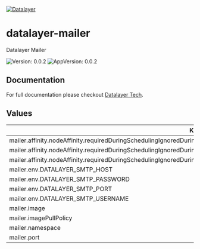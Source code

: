 [![Datalayer](https://assets.datalayer.tech/datalayer-25.svg)](https://datalayer.io)

# datalayer-mailer

Datalayer Mailer

![Version: 0.0.2](https://img.shields.io/badge/Version-0.0.2-informational?style=flat-square) ![AppVersion: 0.0.2](https://img.shields.io/badge/AppVersion-0.0.2-informational?style=flat-square)

## Documentation

For full documentation please checkout [Datalayer Tech](https://datalayer.tech).

## Values

| Key | Type | Default | Description |
|-----|------|---------|-------------|
| mailer.affinity.nodeAffinity.requiredDuringSchedulingIgnoredDuringExecution.nodeSelectorTerms[0].matchExpressions[0].key | string | `"role.datalayer.io/system"` |  |
| mailer.affinity.nodeAffinity.requiredDuringSchedulingIgnoredDuringExecution.nodeSelectorTerms[0].matchExpressions[0].operator | string | `"In"` |  |
| mailer.affinity.nodeAffinity.requiredDuringSchedulingIgnoredDuringExecution.nodeSelectorTerms[0].matchExpressions[0].values[0] | string | `"true"` |  |
| mailer.env.DATALAYER_SMTP_HOST | string | `""` |  |
| mailer.env.DATALAYER_SMTP_PASSWORD | string | `""` |  |
| mailer.env.DATALAYER_SMTP_PORT | string | `"0"` |  |
| mailer.env.DATALAYER_SMTP_USERNAME | string | `""` |  |
| mailer.image | string | `nil` |  |
| mailer.imagePullPolicy | string | `"Always"` |  |
| mailer.namespace | string | `"datalayer-system"` |  |
| mailer.port | int | `2331` |  |

